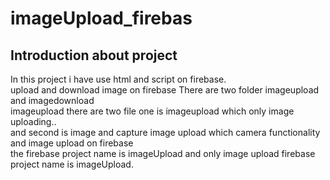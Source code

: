 # imageUpload_firebas
## Introduction about project
In this project i have use html and script on firebase.<br>
upload and download image on firebase There are two folder imageupload and imagedownload <br>
imageupload there are two file one is imageupload which only image uploading..<br>
and second is image and capture image upload which camera functionality and image upload on firebase<br>
the firebase project name is imageUpload and only image upload firebase project name is imageUpload.

